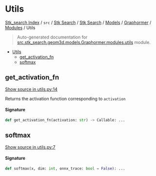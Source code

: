 # Utils

[Stk_search Index](../../../../../../README.md#stk_search-index) / `src` / [Stk Search](../../../../index.md#stk-search) / [Stk Search](../../../../index.md#stk-search) / [Models](../../index.md#models) / [Graphormer](../index.md#graphormer) / [Modules](./index.md#modules) / Utils

> Auto-generated documentation for [src.stk_search.geom3d.models.Graphormer.modules.utils](https://github.com/mohammedazzouzi15/STK_search/blob/main/src/stk_search/geom3d/models/Graphormer/modules/utils.py) module.

- [Utils](#utils)
  - [get_activation_fn](#get_activation_fn)
  - [softmax](#softmax)

## get_activation_fn

[Show source in utils.py:14](https://github.com/mohammedazzouzi15/STK_search/blob/main/src/stk_search/geom3d/models/Graphormer/modules/utils.py#L14)

Returns the activation function corresponding to `activation`

#### Signature

```python
def get_activation_fn(activation: str) -> Callable: ...
```



## softmax

[Show source in utils.py:7](https://github.com/mohammedazzouzi15/STK_search/blob/main/src/stk_search/geom3d/models/Graphormer/modules/utils.py#L7)

#### Signature

```python
def softmax(x, dim: int, onnx_trace: bool = False): ...
```